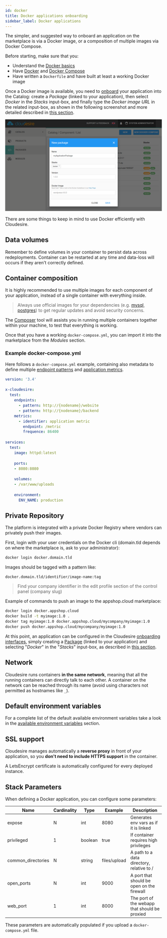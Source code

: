 ```yaml
---
id: docker
title: Docker applications onboarding
sidebar_label: Docker applications
---
```


The simpler, and suggested way to onboard an application on the marketplace is
via a Docker image, or a composition of multiple images via Docker Compose.

Before starting, make sure that you:

* Understand the [Docker basics](https://docs.docker.com/engine/docker-overview/)
* Have [Docker](https://docs.docker.com/install/) and [Docker
  Compose](https://docs.docker.com/compose/install/)
* Have written a `Dockerfile` and have built at least a working Docker image

Once a Docker image is available, you need to [onboard](onboarding.md) your
application into the Catalog: create a _Package_ (linked to your application),
then select _Docker_ in the _Stacks_ input-box, and finally type the _Docker
image URL_ in the related input-box, as shown in the following screenshot and
more detailed described in [this section](deployed.md/#packages).

![Vendors Control Panel - Docker Image](/img/docs/control_panel_docker_image.png
"Vendors Control Panel - Docker Image")

There are some things to keep in mind to use Docker efficiently with Cloudesire.

## Data volumes

Remember to define volumes in your container to persist data across
redeployments. Container can be restarted at any time and data-loss will occurs
if they aren't correctly defined.

## Container composition

It is highly recommended to use multiple images for each component of your
application, instead of a single container with everything inside.

> Always use official images for your dependencies (e.g.
> [mysql](https://hub.docker.com/_/mysql/),
> [postgres](https://hub.docker.com/_/postgres/)) to get regular updates and
> avoid security concerns.

The [Composer](https://docs.docker.com/compose/) tool will assists you in
running multiple containers together within your machine, to test that
everything is working.

Once that you have a working `docker-compose.yml`, you can import it into the
marketplace from the _Modules_ section.

### Example docker-compose.yml

Here follows a `docker-compose.yml` example, containing also metadata to define
multiple [endpoint patterns](deployed.md#endpoints) and [application
metrics](onboarding.md#application-metrics).

```yaml
version: '3.4'

x-cloudesire:
  test:
    endpoints:
      - pattern: http://{nodename}/website
      - pattern: http://{nodename}/backend
    metrics:
      - identifier: application metric
        endpoint: /metric
        frequence: 86400

services:
  test:
    image: httpd:latest

    ports:
    - 8080:8080

    volumes:
    - /var/www/uploads

    environment:
      ENV_NAME: production
```

## Private Repository

The platform is integrated with a private Docker Registry where vendors can
privately push their images.

First, login with your user credentials on the Docker cli (domain.tld depends
on where the marketplace is, ask to your administrator):

```bash
docker login docker.domain.tld
```

Images should be tagged with a pattern like:

```docker
docker.domain.tld/identifier/image-name:tag
```

> Find your company identifier in the edit profile section of the control panel (company slug)

Example of commands to push an image to the appshop.cloud marketplace:

```bash
docker login docker.appshop.cloud
docker build -t myimage:1.0 .
docker tag myimage:1.0 docker.appshop.cloud/mycompany/myimage:1.0
docker push docker.appshop.cloud/mycompany/myimage:1.0
```

At this point, an application can be configured in the Cloudesire [onboarding
interfaces](onboarding.md), simply creating a [Package](deployed.md#packages)
(linked to your application) and selecting "_Docker_" in the "_Stacks_"
input-box, as described in [this section](deployed.md#technical-onboarding).

## Network

Cloudesire runs containers **in the same network**, meaning that all the running
containers can directly talk to each other. A container on the network can be
reached through its name (avoid using characters not permitted as hostnames like
`_`).

## Default environment variables

For a complete list of the default available environment variables take a look
in the [available environment variables](deployed.md#environment-variables)
section.

## SSL support

Cloudesire manages automatically a **reverse proxy** in front of your
application, so you **don't need to include HTTPS support** in the container.

A LetsEncrypt certificate is automatically configured for every deployed
instance.

## Stack Parameters

When defining a Docker application, you can configure some parameters:

| Name               | Cardinality | Type    | Example      | Description                                   |
|--------------------|-------------|---------|--------------|-----------------------------------------------|
| expose             | N           | int     | 8080         | Generates env vars as if it is linked         |
| privileged         | 1           | boolean | true         | If container requires high privileges         |
| common_directories | N           | string  | files/upload | A path to a data directory, relative to /     |
| open_ports         | N           | int     | 9000         | A port that should be open on the firewall    |
| web_port           | 1           | int     | 8000         | The port of the webapp that should be proxied |

These parameters are automatically populated if you upload a `docker-compose.yml` file.